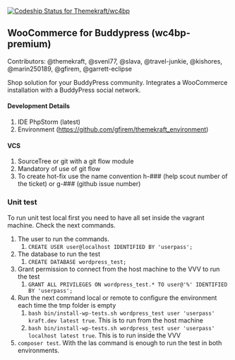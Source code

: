 [ ![Codeship Status for Themekraft/wc4bp](https://app.codeship.com/projects/918f5b60-7309-0135-803a-0e96b9c00ff8/status?branch=master)](https://app.codeship.com/projects/243716)

## WooCommerce for Buddypress (wc4bp-premium) 
Contributors: @themekraft, @svenl77, @slava, @travel-junkie, @kishores, @marin250189, @gfirem, @garrett-eclipse

Shop solution for your BuddyPress community. Integrates a WooCommerce installation with a BuddyPress social network.

#### Development Details
1. IDE PhpStorm (latest)
1. Environment (https://github.com/gfirem/themekraft_environment)

#### VCS
1. SourceTree or git with a git flow module
1. Mandatory of use of git flow
1. To create hot-fix use the name convention h-### (help scout number of the ticket) or g-### (github issue number)

### Unit test 
To run unit test local first you need to have all set inside the vagrant machine. Check the next commands.
1. The user to run the commands. 
	1. `CREATE USER user@localhost IDENTIFIED BY 'userpass'; `
1. The database to run the test
	1. `CREATE DATABASE wordpress_test;`
1. Grant permission to connect from the host machine to the VVV to run the test
	1. `GRANT ALL PRIVILEGES ON wordpress_test.* TO user@'%' IDENTIFIED BY 'userpass';`
1. Run the next command local or remote to configure the environment each time the tmp folder is empty
	1. `bash bin/install-wp-tests.sh wordpress_test user 'userpass' kraft.dev latest true`. This is to run from the host machine
	1. `bash bin/install-wp-tests.sh wordpress_test user 'userpass' localhost latest true`. This is to run inside the VVV
1. `composer test`. With the las command is enough to run the test in both environments. 
